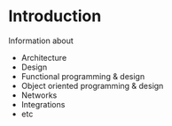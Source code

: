 # Introduction

Information about

- Architecture
- Design
- Functional programming & design
- Object oriented programming & design
- Networks
- Integrations
- etc
